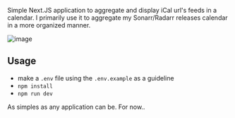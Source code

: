 Simple Next.JS application to aggregate and display iCal url's feeds in a calendar. I primarily use it to aggregate my Sonarr/Radarr releases calendar in a more organized manner.

![image](https://github.com/user-attachments/assets/f2ec6046-165a-4eb1-97f5-e6f6f9f68e47)

## Usage
 - make a `.env` file using the `.env.example` as a guideline
 - `npm install`
 - `npm run dev`

As simples as any application can be. For now..
